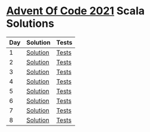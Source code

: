 # [Advent Of Code 2021](https://adventofcode.com/2021) Scala Solutions

| Day | Solution                                       | Tests                                           | 
|-----|------------------------------------------------|-------------------------------------------------|
| 1   | [Solution](src/main/scala/day1/Solution.scala) | [Tests](src/test/scala/day1/SolutionSpec.scala) |
| 2   | [Solution](src/main/scala/day2/Solution.scala) | [Tests](src/test/scala/day2/SolutionSpec.scala) |
| 3   | [Solution](src/main/scala/day3/Solution.scala) | [Tests](src/test/scala/day3/SolutionSpec.scala) |
| 4   | [Solution](src/main/scala/day4/Solution.scala) | [Tests](src/test/scala/day4/SolutionSpec.scala) |
| 5   | [Solution](src/main/scala/day5/Solution.scala) | [Tests](src/test/scala/day5/SolutionSpec.scala) |
| 6   | [Solution](src/main/scala/day6/Solution.scala) | [Tests](src/test/scala/day6/SolutionSpec.scala) |
| 7   | [Solution](src/main/scala/day7/Solution.scala) | [Tests](src/test/scala/day7/SolutionSpec.scala) |
| 8   | [Solution](src/main/scala/day8/Solution.scala) | [Tests](src/test/scala/day8/SolutionSpec.scala) |